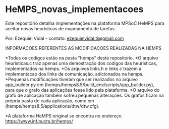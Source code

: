 # HeMPS_novas_implementacoes
Este repositório detalha implementações na plataforma MPSoC HeMPS para aceitar novas heurísticas de mapeamento de tarefas.

Por: Ezequiel Vidal - contato: ezequielvidal.ti@gmail.com

INFORMACOES REFERENTES AS MODIFICACOES REALIZADAS NA HEMPS

*Todos os codigos estão na pasta "hemps" deste repositorio.
*O arquivo heuristicas.c traz apenas uma demostração dos codigos das heuristicas, implementados na hemps.
*Os arquivos links.h e links.c trazem a implementacao dos links de comunicação, adicionados na hemps.
*Pequenas modificações tiveram que ser realizados no arquivo app_builder.py em (hemps/hemps8.5/build_env/scripts/app_builder.py),
para que o grafo das aplicações fosse lido pela plataforma.
*O arquivo do grafo de aplicação também sofreu pequenas alterações. Os grafos ficam na própria pasta de cada aplicação, como em
(hemps/hemps8.5/applications/dtw/dtw.cfg).

*A plataforma HeMPS original se encontra no endereço https://www.inf.pucrs.br/hemps/
